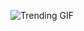 
<!-- GIF_SECTION -->
![Trending GIF](https://media3.giphy.com/media/v1.Y2lkPThiYjIxNzcya2xlMGZndHRnd2J4NmpjMzV2Y3dlZDN4eWNtbnVlOGRxdmxvd2xxdyZlcD12MV9naWZzX3NlYXJjaCZjdD1n/bGgsc5mWoryfgKBx1u/giphy.gif)
<!-- END_GIF_SECTION -->
